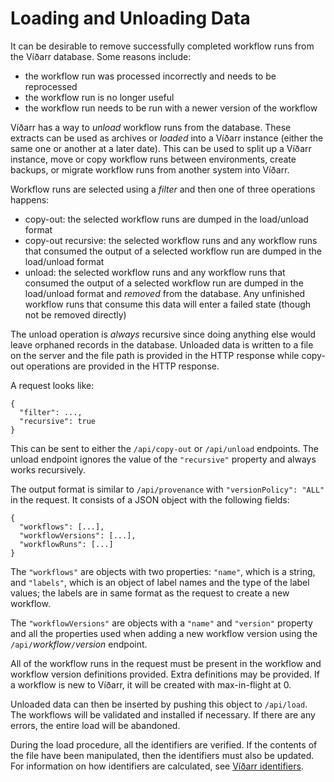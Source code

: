 # Loading and Unloading Data
It can be desirable to remove successfully completed workflow runs from the
Víðarr database. Some reasons include:

- the workflow run was processed incorrectly and needs to be reprocessed
- the workflow run is no longer useful
- the workflow run needs to be run with a newer version of the workflow

Víðarr has a way to _unload_ workflow runs from the database. These extracts
can be used as archives or _loaded_ into a Víðarr instance (either the same one
or another at a later date). This can be used to split up a Víðarr instance,
move or copy workflow runs between environments, create backups, or migrate
workflow runs from another system into Víðarr.

Workflow runs are selected using a _filter_ and then one of three operations
happens:

- copy-out: the selected workflow runs are dumped in the load/unload format
- copy-out recursive: the selected workflow runs and any workflow runs that
  consumed the output of a selected workflow run are dumped in the load/unload
  format
- unload: the selected workflow runs and any workflow runs that consumed the
	output of a selected workflow run are dumped in the load/unload format and
  *removed* from the database. Any unfinished workflow runs that consume this
  data will enter a failed state (though not be removed directly)

The unload operation is *always* recursive since doing anything else would
leave orphaned records in the database. Unloaded data is written to a file on
the server and the file path is provided in the HTTP response while copy-out
operations are provided in the HTTP response.

A request looks like:

```
{
  "filter": ...,
  "recursive": true
}
```

This can be sent to either the `/api/copy-out` or `/api/unload` endpoints. The
unload endpoint ignores the value of the `"recursive"` property and always
works recursively.

The output format is similar to `/api/provenance` with `"versionPolicy":
"ALL"` in the request. It consists of a JSON object with the following fields:

```
{
  "workflows": [...],
  "workflowVersions": [...],
  "workflowRuns": [...]
}
```

The `"workflows"` are objects with two properties: `"name"`, which is a string,
and `"labels"`, which is an object of label names and the type of the label
values; the labels are in same format as the request to create a new workflow.

The `"workflowVersions"` are objects with a `"name"` and `"version"` property
and all the properties used when adding a new workflow version using the
`/api/`_workflow_`/`_version_ endpoint.

All of the workflow runs in the request must be present in the workflow and
workflow version definitions provided. Extra definitions may be provided. If a
workflow is new to Víðarr, it will be created with max-in-flight at 0.

Unloaded data can then be inserted by pushing this object to `/api/load`. The
workflows will be validated and installed if necessary. If there are any
errors, the entire load will be abandoned.

During the load procedure, all the identifiers are verified. If the contents of
the file have been manipulated, then the identifiers must also be updated. For
information on how identifiers are calculated, see [Víðarr
identifiers](identifiers.md).
